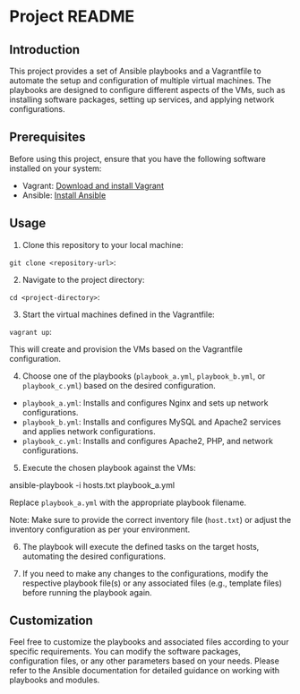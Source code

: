 # Project README

## Introduction
This project provides a set of Ansible playbooks and a Vagrantfile to automate the setup and configuration of multiple virtual machines. The playbooks are designed to configure different aspects of the VMs, such as installing software packages, setting up services, and applying network configurations.

## Prerequisites
Before using this project, ensure that you have the following software installed on your system:
- Vagrant: [Download and install Vagrant](https://www.vagrantup.com/downloads)
- Ansible: [Install Ansible](https://docs.ansible.com/ansible/latest/installation_guide/index.html)

## Usage
1. Clone this repository to your local machine:

`git clone <repository-url>`:

2. Navigate to the project directory:

`cd <project-directory>`:

3. Start the virtual machines defined in the Vagrantfile:

`vagrant up`:
  
This will create and provision the VMs based on the Vagrantfile configuration.

4. Choose one of the playbooks (`playbook_a.yml`, `playbook_b.yml`, or `playbook_c.yml`) based on the desired configuration.

- `playbook_a.yml`: Installs and configures Nginx and sets up network configurations.
- `playbook_b.yml`: Installs and configures MySQL and Apache2 services and applies network configurations.
- `playbook_c.yml`: Installs and configures Apache2, PHP, and network configurations.

5. Execute the chosen playbook against the VMs:

ansible-playbook -i hosts.txt playbook_a.yml
  
Replace `playbook_a.yml` with the appropriate playbook filename.

Note: Make sure to provide the correct inventory file (`host.txt`) or adjust the inventory configuration as per your environment.

6. The playbook will execute the defined tasks on the target hosts, automating the desired configurations.

7. If you need to make any changes to the configurations, modify the respective playbook file(s) or any associated files (e.g., template files) before running the playbook again.

## Customization
Feel free to customize the playbooks and associated files according to your specific requirements. You can modify the software packages, configuration files, or any other parameters based on your needs. Please refer to the Ansible documentation for detailed guidance on working with playbooks and modules.
